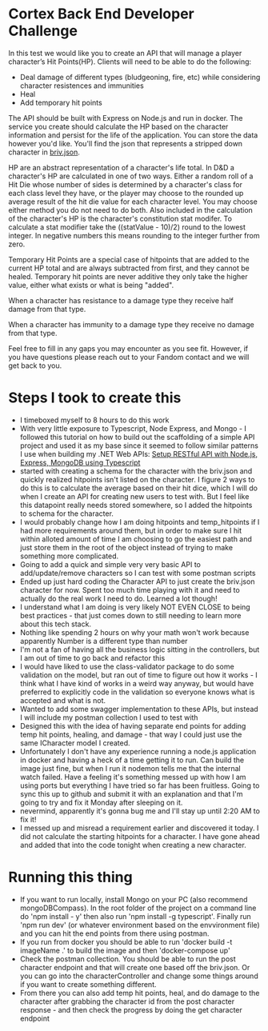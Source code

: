 # Cortex Back End Developer Challenge
In this test we would like you to create an API that will manage a player character’s Hit Points(HP). Clients will need to be able to do the following:
- Deal damage of different types (bludgeoning, fire, etc) while considering character resistences and immunities
- Heal
- Add temporary hit points

The API should be built with Express on Node.js and run in docker. The service you create should calculate the HP based on the character information and persist for the life of the application. You can store the data however you'd like. You'll find the json that represents a stripped down character in  [briv.json](briv.json).

HP are an abstract representation of a character's life total. In D&D a character's HP are calculated in one of two ways. Either a random roll of a Hit Die whose number of sides is determined by a character's class for each class level they have, or the player may choose to the rounded up average result of the hit die value for each character level. You may choose either method you do not need to do both. Also included in the calculation of the character's HP is the character's constitution stat modifer. To calculate a stat modifier take the ((statValue - 10)/2) round to the lowest integer. In negative numbers this means rounding to the integer further from zero.

Temporary Hit Points are a special case of hitpoints that are added to the current HP total and are always subtracted from first, and they cannot be healed. Temporary hit points are never additive they only take the higher value, either what exists or what is being "added".

When a character has resistance to a damage type they receive half damage from that type.

When a character has immunity to a damage type they receive no damage from that type.

Feel free to fill in any gaps you may encounter as you see fit. However, if you have questions please reach out to your Fandom contact and we will get back to you.

# Steps I took to create this
- I timeboxed myself to 8 hours to do this work
- With very little exposure to Typescript, Node Express, and Mongo - I followed this tutorial on how to build out the scaffolding of a simple API project and used it as my base since it seemed to follow similar patterns I use when building my .NET Web APIs: [Setup RESTful API with Node.js, Express, MongoDB using Typescript](https://levelup.gitconnected.com/setup-restful-api-with-node-js-express-mongodb-using-typescript-261959ef0998)
- started with creating a schema for the character with the briv.json and quickly realized hitpoints isn't listed on the character. I figure 2 ways to do this is to calculate the average based on their hit dice, which I will do when I create an API for creating new users to test with. But I feel like this datapoint really needs stored somewhere, so I added the hitpoints to schema for the character.
- I would probably change how I am doing hitpoints and temp_hitpoints if I had more requirements around them, but in order to make sure I hit within alloted amount of time I am choosing to go the easiest path and just store them in the root of the object instead of trying to make something more complicated.
- Going to add a quick and simple very very basic API to add/update/remove characters so I can test with some postman scripts
- Ended up just hard coding the Character API to just create the briv.json character for now. Spent too much time playing with it and need to actually do the real work I need to do. Learned a lot though!
- I understand what I am doing is very likely NOT EVEN CLOSE to being best practices - that just comes down to still needing to learn more about this tech stack.
- Nothing like spending 2 hours on why your math won't work because apparently Number is a different type than number
- I'm not a fan of having all the business logic sitting in the controllers, but I am out of time to go back and refactor this
- I would have liked to use the class-validator package to do some validation on the model, but ran out of time to figure out how it works - I think what I have kind of works in a weird way anyway, but would have preferred to explicitly code in the validation so everyone knows what is accepted and what is not.
- Wanted to add some swagger implementation to these APIs, but instead I will include my postman collection I used to test with
- Designed this with the idea of having separate end points for adding temp hit points, healing, and damage - that way I could just use the same ICharacter model I created.
- Unfortunately I don't have any experience running a node.js application in docker and having a heck of a time getting it to run. Can build the image just fine, but when I run it nodemon tells me that the internal watch failed. Have a feeling it's something messed up with how I am using ports but everything I have tried so far has been fruitless. Going to sync this up to github and submit it with an explanation and that I'm going to try and fix it Monday after sleeping on it.
- nevermind, apparently it's gonna bug me and I'll stay up until 2:20 AM to fix it!
- I messed up and misread a requirement earlier and discovered it today. I did not calculate the starting hitpoints for a character. I have gone ahead and added that into the code tonight when creating a new character.

# Running this thing
- If you want to run locally, install Mongo on your PC (also recommend mongoDBCompass). In the root folder of the project on a command line do 'npm install - y' then also run 'npm install -g typescript'. Finally run 'npm run dev' (or whatever environment based on the envvironment file) and you can hit the end points from there using postman.
- If you run from docker you should be able to run 'docker build -t imageName .' to build the image and then 'docker-compose up'
- Check the postman collection. You should be able to run the post character endpoint and that will create one based off the briv.json. Or you can go into the characterController and change some things around if you want to create something different.
- From there you can also add temp hit points, heal, and do damage to the character after grabbing the character id from the post character response - and then check the progress by doing the get character endpoint